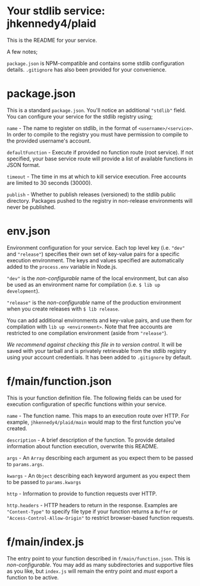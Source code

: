 # Your stdlib service: jhkennedy4/plaid

This is the README for your service.

A few notes;

`package.json` is NPM-compatible and contains some stdlib configuration details.
`.gitignore` has also been provided for your convenience.

# package.json

This is a standard `package.json`. You'll notice an additional `"stdlib"` field.
You can configure your service for the stdlib registry using;

`name` - The name to register on stdlib, in the format of `<username>/<service>`.
In order to compile to the registry you must have permission to compile to the
provided username's account.

`defaultFunction` - Execute if provided no function route (root service).
If not specified, your base service route will provide a list of available
functions in JSON format.

`timeout` - The time in ms at which to kill service execution. Free accounts are
limited to 30 seconds (30000).

`publish` - Whether to publish releases (versioned) to the stdlib public
  directory. Packages pushed to the registry in non-release environments will
  never be published.

# env.json

Environment configuration for your service. Each top level key (i.e.
  `"dev"` and `"release"`) specifies their own set of key-value
  pairs for a specific execution environment. The keys and values specified
  are automatically added to the `process.env` variable in Node.js.

`"dev"` is the *non-configurable* name of the local environment, but can
also be used as an environment name for compilation
(i.e. `$ lib up development`).

`"release"` is the *non-configurable* name of the production environment when
you create releases with `$ lib release`.

You can add additional environments and key-value pairs, and use them for
compilation with `lib up <environment>`. Note that free accounts are
restricted to one compilation environment (aside from `"release"`).

*We recommend against checking this file in to version control*. It will be
saved with your tarball and is privately retrievable from the stdlib registry
using your account credentials. It has been added to `.gitignore` by default.

# f/main/function.json

This is your function definition file. The following fields can be used for
execution configuration of specific functions within your service.

`name` - The function name. This maps to an execution route over HTTP. For
example, `jhkennedy4/plaid/main` would map to the first
function you've created.

`description` - A brief description of the function. To provide detailed
information about function execution, overwrite this README.

`args` - An `Array` describing each argument as you expect them to be passed to
`params.args`.

`kwargs` - An `Object` describing each keyword argument as you expect them to be
passed to `params.kwargs`

`http` - Information to provide to function requests over HTTP.

`http.headers` - HTTP headers to return in the response. Examples are
`"Content-Type"` to specify file type if your function returns a `Buffer` or
`"Access-Control-Allow-Origin"` to restrict browser-based function requests.

# f/main/index.js

The entry point to your function described in `f/main/function.json`.
This is *non-configurable*. You may add as many subdirectories and supportive
files as you like, but `index.js` will remain the entry point and *must*
export a function to be active.

